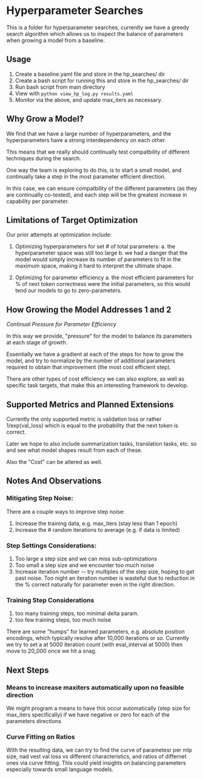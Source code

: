 # Hyperparameter Searches

This is a folder for hyperparameter searches, currenlty we have a greedy search
algorithm which allows us to inspect the balance of parameters when growing a
model from a baseline.

## Usage

1. Create a baseline.yaml file and store in the hp_searches/ dir
2. Create a bash script for running this and store in the hp_searches/ dir
3. Run bash script from main directory
4. View with `python view_hp_log.py results.yaml`
5. Monitor via the above, and update max_iters as necessary.

## Why Grow a Model?

We find that we have a large number of hyperparameters, and the hyperparameters
have a strong interdependency on each other.

This means that we really should continually test compatbility of different
techniques during the search.

One way the team is exploring to do this, is to start a small model, and
continually take a step in the most parameter efficient direction.

In this case, we can ensure compatbility of the different parameters (as they
are continually co-tested), and each step will be the greatest increase in
capability per parameter.

## Limitations of Target Optimization

Our prior attempts at optimization include:

1. Optimizing hyperparameters for set # of total parameters:
    a. the hyperparameter space was still too large
    b. we had a danger that the model would simply increase its number of parameters to fit in the maximum space, making it hard to interpret the ultimate shape.

2. Optimizing for parameter efficiency
    a. the most efficient parameters for % of next token correctness were the initial parameters, so this would tend our models to go to zero-parameters.

## How Growing the Model Addresses 1 and 2

*Continual Pressure for Parameter Efficiency*

In this way we provide, "pressure" for the model to balance its parameters at
each stage of growth.

Essentially we have a gradient at each of the steps for how to grow the model,
and try to normalize by the number of additional parameters required to obtain
that improvement (the most cost efficient step).

There are other types of cost efficiency we can also explore, as well as
specific task targets, that make this an interesting framework to develop.

## Supported Metrics and Planned Extensions

Currently the only supported metric is validation loss or rather 1/exp(val_loss)
which is equal to the probability that the next token is correct.

Later we hope to also include summarization tasks, translation tasks, etc. so
and see what model shapes result from each of these.

Also the "Cost" can be altered as well.

## Notes And Observations

### Mitigating Step Noise:

There are a couple ways to improve step noise:

1. Increase the training data, e.g. max_iters (stay less than 1 epoch)
2. Increase the # random iterations to average (e.g. if data is limited)

### Step Settings Considerations:

1. Too large a step size and we can miss sub-optimizations
2. Too small a step size and we encounter too much noise
3. Increase iteration number -- try multiples of the step size, hoping to get
   past noise. Too night an iteration number is wasteful due to reduction in the
   % correct naturally for parameter even in the right direction.

### Training Step Considerations

1. too many training steps, too minimal delta param.
2. too few training steps, too much noise

There are some "humps" for learned parameters, e.g. absolute position encodings,
which typically resolve after 10,000 iterations or so. Currently we try to set a
at 5000 iteration count (with eval_interval at 5000) then move to 20_000 once we
hit a snag.


## Next Steps

### Means to increase maxiters automatically upon no feasible direction
We might program a means to have this occur automatically (step size for
max_iters specifically) if we have negative or zero for each of the parameters
directions

### Curve Fitting on Ratios

With the resulting data, we can try to find the curve of parametesr per mlp
size, nad vest val loss vs different characteristics, and ratios of differnet
ones via curve fitting. This could yield insights on balancing parameters
especially towards small language models.
